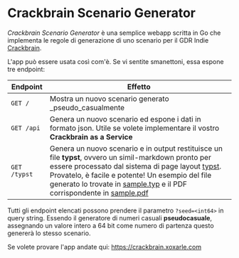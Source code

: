 # Crackbrain Scenario Generator

*Crackbrain Scenario Generator* è una semplice webapp scritta in Go che implementa le regole di generazione di uno scenario per il GDR Indie [Crackbrain](https://luca-negri.itch.io/crackbrain). 

L'app può essere usata così com'è. Se vi sentite smanettoni, essa espone tre endpoint:


| Endpoint | Effetto |
|----------|---------|
| `GET /`    | Mostra un nuovo scenario generato _pseudo_casualmente |
|`GET /api`  | Genera un nuovo scenario ed espone i dati in formato json. Utile se volete implementare il vostro **Crackbrain as a Service** |
| `GET /typst`  | Genera un nuovo scenario e in output restituisce un file **typst**, ovvero un simil-markdown pronto per essere processato dal sistema di page layout [typst](https://typst.app). Provatelo, è facile e potente! Un esempio del file generato lo trovate in [sample.typ](./sample.typ) e il PDF corrispondente in [sample.pdf](./sample.pdf)|

Tutti gli endpoint elencati possono prendere il parametro `?seed=<int64>` in query string. Essendo il generatore di numeri casuali **pseudocasuale**, assegnando un valore intero a 64 bit come numero di partenza questo genererà lo stesso scenario.

Se volete provare l'app andate qui: https://crackbrain.xoxarle.com 
